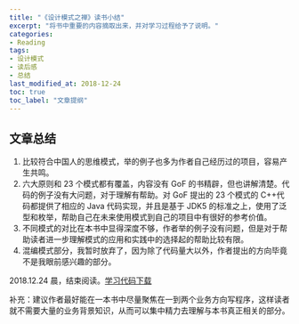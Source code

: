 ```yaml
---
title: "《设计模式之禅》读书小结"
excerpt: "将书中重要的内容摘取出来，并对学习过程给予了说明。"
categories:
- Reading
tags:
- 设计模式
- 读后感
- 总结
last_modified_at: 2018-12-24
toc: true
toc_label: "文章提纲"
---
```


## 文章总结

1. 比较符合中国人的思维模式，举的例子也多为作者自己经历过的项目，容易产生共鸣。
2. 六大原则和 23 个模式都有覆盖，内容没有 GoF 的书精辟，但也讲解清楚。代码的例子没有大问题，对于理解有帮助。对 GoF 提出的 23 个模式的 C++代码都提供了相应的 Java 代码实现，并且是基于 JDK5 的标准之上，使用了泛型和枚举，帮助自己在未来使用模式到自己的项目中有很好的参考价值。
3. 不同模式的对比在本书中显得深度不够，作者举的例子没有问题，但是对于帮助读者进一步理解模式的应用和实践中的选择起的帮助比较有限。
4. 混编模式部分，我暂时放弃了，因为除了代码量大以外，作者提出的方向毕竟不是我眼前感兴趣的部分。

2018.12.24 晨，结束阅读。[学习代码下载](https://files.cnblogs.com/files/zhuyx/DesignPatternsZen-Tom.zip)

补充：建议作者最好能在一本书中尽量聚焦在一到两个业务方向写程序，这样读者就不需要大量的业务背景知识，从而可以集中精力去理解与本书真正相关的部分。
